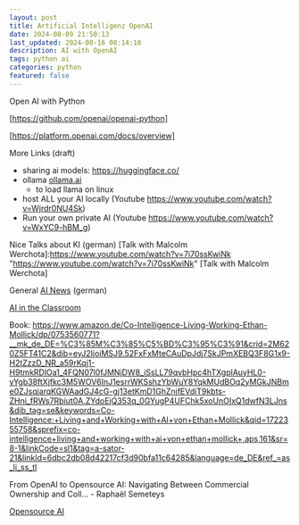 ```yaml
---
layout: post
title: Artificial Intelligenz OpenAI
date: 2024-08-09 21:50:13
last_updated: 2024-08-16 08:14:10
description: AI with OpenAI
tags: python ai
categories: python
featured: false
---
```


Open AI with Python

[https://github.com/openai/openai-python]: https://github.com/openai/openai-python "https://github.com/openai/openai-python"
[https://github.com/openai/openai-python]

[https://platform.openai.com/docs/overview]: https://platform.openai.com/docs/overview "https://platform.openai.com/docs/overview"
[https://platform.openai.com/docs/overview]


[ollama.ai]:https://ollama.ai "https://ollama.ai"

More Links (draft)

- sharing ai models: https://huggingface.co/
- ollama [ollama.ai]
    - to load llama on linux
- host ALL your AI locally (Youtube <a href="https://www.youtube.com/watch?v=Wjrdr0NU4Sk">
  https://www.youtube.com/watch?v=Wjrdr0NU4Sk</a>)
- Run your own private AI (Youtube
  <a href="https://www.youtube.com/watch?v=WxYC9-hBM_g">https://www.youtube.com/watch?v=WxYC9-hBM_g</a>)



Nice Talks about KI (german)
[Talk with Malcolm Werchota]:https://www.youtube.com/watch?v=7i70ssKwiNk "https://www.youtube.com/watch?v=7i70ssKwiNk"
[Talk with Malcolm Werchota]

[AI News]:https://www.youtube.com/@neulandpro "https://www.youtube.com/@neulandpro"
General [AI News] (german)

[AI in the Classroom]:https://www.youtube.com/watch?v=8FnOkxj0ZuA "https://www.youtube.com/watch?v=8FnOkxj0ZuA"
[AI in the Classroom]

Book: 
https://www.amazon.de/Co-Intelligence-Living-Working-Ethan-Mollick/dp/0753560771?__mk_de_DE=%C3%85M%C3%85%C5%BD%C3%95%C3%91&crid=2M620Z5FT41C2&dib=eyJ2IjoiMSJ9.52FxFxMteCAuDpJdj7SkJPmXEBQ3F8G1x9-H2tZzzD_NR_a59rKqj1-H9tmkRDlOa1_4FQN07l0fJMNjDW8_iSsLL79qvbHpc4hTXgplAuyHL0-yYgb38ftXjfkc3M5WOV6InJ1esrrWKSshzYbWuY8YqkMUdBOq2yMGkJNBme0ZJsqjarqKGWAadGJ4cG-gj13etKmD1GhZnjfEVdiT9kbts-ZHni_fRWs7Rbiut0A.ZYdoEjQ353q_0GYugP4UFChk5xoUnOIxQ1dwfN3LJns&dib_tag=se&keywords=Co-Intelligence:+Living+and+Working+with+AI+von+Ethan+Mollick&qid=1722355758&sprefix=co-intelligence+living+and+working+with+ai+von+ethan+mollick+,aps,161&sr=8-1&linkCode=sl1&tag=a-sator-21&linkId=6dbc2db08d42217cf3d90bfa11c64285&language=de_DE&ref_=as_li_ss_tl

 
From OpenAI to Opensource AI: Navigating Between Commercial Ownership and Coll... - Raphaël Semeteys

[Opensource AI]:https://www.youtube.com/watch?v=xspN9eWu22Y "https://www.youtube.com/watch?v=xspN9eWu22Y"
[Opensource AI]